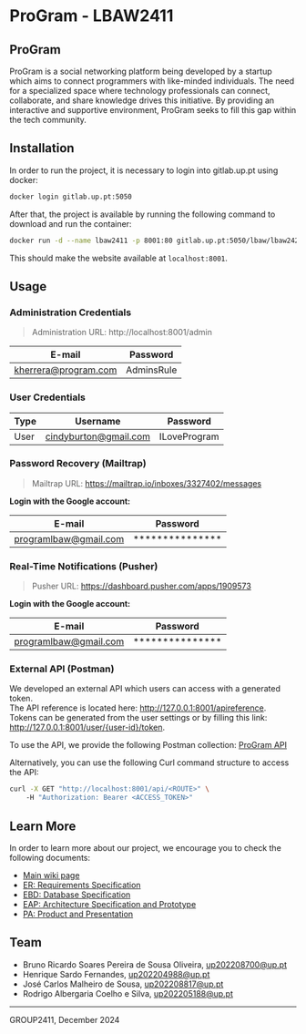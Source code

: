 # ProGram - LBAW2411

## ProGram

ProGram is a social networking platform being developed by a startup which aims to connect programmers with like-minded individuals. The need for a specialized space where technology professionals can connect, collaborate, and share knowledge drives this initiative. By providing an interactive and supportive environment, ProGram seeks to fill this gap within the tech community.

## Installation

In order to run the project, it is necessary to login into gitlab.up.pt using docker:

```sh
docker login gitlab.up.pt:5050
```

After that, the project is available by running the following command to download and run the container:

```sh
docker run -d --name lbaw2411 -p 8001:80 gitlab.up.pt:5050/lbaw/lbaw2425/lbaw2411
```

This should make the website available at `localhost:8001`.

## Usage

### Administration Credentials

> Administration URL: http://localhost:8001/admin

| E-mail               | Password   |
| -------------------- | ---------- |
| kherrera@program.com | AdminsRule |

### User Credentials

| Type | Username              | Password     |
| ---- | --------------------- | ------------ |
| User | cindyburton@gmail.com | ILoveProgram |

### Password Recovery (Mailtrap)

> Mailtrap URL: https://mailtrap.io/inboxes/3327402/messages

**Login with the Google account:**

| E-mail                | Password        |
| --------------------- | --------------- |
| programlbaw@gmail.com | *************** |

### Real-Time Notifications (Pusher)

> Pusher URL: https://dashboard.pusher.com/apps/1909573

**Login with the Google account:**

| E-mail                | Password        |
| --------------------- | --------------- |
| programlbaw@gmail.com | *************** |

### External API (Postman)

We developed an external API which users can access with a generated token.  
The API reference is located here: http://127.0.0.1:8001/apireference.  
Tokens can be generated from the user settings or by filling this link: http://127.0.0.1:8001/user/{user-id}/token.  

To use the API, we provide the following Postman collection: [ProGram API](https://www.postman.com/programlbaw/workspace/program-api/collection/40575933-cbac648a-3f42-4ed8-ba1f-5ce20919677d?action=share&creator=40575933)

Alternatively, you can use the following Curl command structure to access the API:

```sh
curl -X GET "http://localhost:8001/api/<ROUTE>" \
    -H "Authorization: Bearer <ACCESS_TOKEN>"
```

## Learn More

In order to learn more about our project, we encourage you to check the following documents:
* [Main wiki page](https://github.com/racoelhosilva/LBAW_proGram/wiki/home)
* [ER: Requirements Specification](https://github.com/racoelhosilva/LBAW_proGram/wiki/er)
* [EBD: Database Specification](https://github.com/racoelhosilva/LBAW_proGram/wiki/ebd)
* [EAP: Architecture Specification and Prototype](https://github.com/racoelhosilva/LBAW_proGram/wiki/eap)
* [PA: Product and Presentation](https://github.com/racoelhosilva/LBAW_proGram/wiki/pa)

## Team

* Bruno Ricardo Soares Pereira de Sousa Oliveira, up202208700@up.pt
* Henrique Sardo Fernandes, up202204988@up.pt
* José Carlos Malheiro de Sousa, up202208817@up.pt
* Rodrigo Albergaria Coelho e Silva, up202205188@up.pt

***
GROUP2411, December 2024